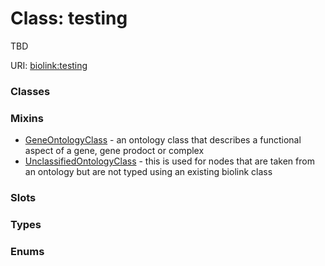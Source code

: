 
# Class: testing


TBD

URI: [biolink:testing](https://w3id.org/biolink/vocab/testing)


### Classes


### Mixins

 * [GeneOntologyClass](GeneOntologyClass.md) - an ontology class that describes a functional aspect of a gene, gene prodoct or complex
 * [UnclassifiedOntologyClass](UnclassifiedOntologyClass.md) - this is used for nodes that are taken from an ontology but are not typed using an existing biolink class

### Slots


### Types


### Enums


